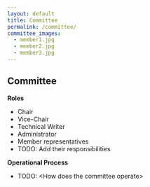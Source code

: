 ```yaml
---
layout: default
title: Committee
permalink: /committee/
committee_images:
  - member1.jpg
  - member2.jpg
  - member3.jpg
---
```

## Committee

**Roles**

*   Chair
*   Vice-Chair
*   Technical Writer
*   Administrator
*   Member representatives
*   TODO: Add their responsibilities

**Operational Process**

*   TODO: \<How does the committee operate\>
